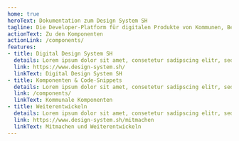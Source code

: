 ```yaml
---
home: true
heroText: Dokumentation zum Design System SH
tagline: Die Developer-Platform für digitalen Produkte von Kommunen, Behörden und Institutionen.
actionText: Zu den Komponenten
actionLink: /components/
features:
- title: Digital Design System SH
  details: Lorem ipsum dolor sit amet, consetetur sadipscing elitr, sed diam nonumy eirmod tempor invidunt ut labore et dolore magna aliquyam erat, sed diam voluptua. At vero eos et accusam et justo duo dolores et ea rebum. Stet clita kasd gubergren, no sea takimata sanctus est Lorem ipsum dolor sit amet.
  link: https://www.design-system.sh/
  linkText: Digital Design System SH
- title: Komponenten & Code-Snippets
  details: Lorem ipsum dolor sit amet, consetetur sadipscing elitr, sed diam nonumy eirmod tempor invidunt ut labore et dolore magna aliquyam erat, sed diam voluptua. At vero eos et accusam et justo duo dolores et ea rebum. Stet clita kasd gubergren, no sea takimata sanctus est Lorem ipsum dolor sit amet.
  link: /components/
  linkText: Kommunale Komponenten
- title: Weiterentwickeln
  details: Lorem ipsum dolor sit amet, consetetur sadipscing elitr, sed diam nonumy eirmod tempor invidunt ut labore et dolore magna aliquyam erat, sed diam voluptua. At vero eos et accusam et justo duo dolores et ea rebum. Stet clita kasd gubergren, no sea takimata sanctus est Lorem ipsum dolor sit amet.
  link: https://www.design-system.sh/mitmachen
  linkText: Mitmachen und Weiterentwickeln
---
```


